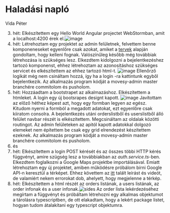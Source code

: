 # Haladási napló

Vida Péter

3. hét: Elkészítettem egy Hello World Angular projectet WebStormban, amit a localhost:4200 érek el.![image](https://user-images.githubusercontent.com/79152401/136385621-8df44f50-f943-439a-b01e-26beccbe20b0.png)
4. hét: Létrehoztam egy projektet az admin felületnek, felvettem benne komponeneseket egyenlőre csak azokat, amiket a [tervek](https://raw.githubusercontent.com/Movesy/movesy/main/docs/mockup.png) alapján gondoltam, hogy kelleni fognak. Valószínűleg később még továbbiak létrehozása is szükséges lesz. Elkezdtem kidolgozni a bejelentkezéshez tartozó komponenst, ehhez létrehoztam az azonosításhoz szükséges servicet és elkészítettem az ehhez tartozó html-t.
![image](https://user-images.githubusercontent.com/79152401/137643564-ce25d5ac-3187-4cfe-ab3c-08ceabab92be.png)
Ellenőrző logikát még nem csináltam hozzá, így ha a login -ra kattintunk egyből bejelentkezik. Az alkalmazás program kódját a movesy-admin master branchére commitolom és pusholom.
5. hét: Hozzáadtam a bootstrapet az alkalmazáshoz. Elkészítettem a htmleket. A login egy új bootsrapes designt kapott. ![image](https://user-images.githubusercontent.com/79152401/138665477-15126f70-ad1e-4635-9d02-13ca707f7d2d.png)
 Javítottam az előző héthez képest azt, hogy egy formban legyen az egész. Kitudom nyerni a formból a megadott adatokat, ezt egyenlőre csak kiiratom consolra. A bejelentkezés utáni orderslistből és userslistből álló felület navbar részét is elkészítettem. Megcsináltam az oldalak közötti routingot. Az admin felületeken az apitól kapott adatokkal dolgozó elemeket nem építettem be csak egy grid elrendezést készítettem ezeknek. Az alkalmazás program kódját a movesy-admin master branchére commitolom és pusholom.
6. és
7. hét: Elkészítettem a login POST kérését és az összes többi HTTP kérés függvényt, amire szügség lesz a továbbiakban az *auth.service.ts*-ben. Elkezdtem foglalkozni a Google Maps projektbe importálásával. Emiatt létrehoztam egy új projektet, amiben működésre próbálom bírni Google API-n keresztül a térképet. Ehhez követtem az [itt](https://angular-maps.com/guides/getting-started/) talált leírást és videót, de valamiért nekem errorokat dob, ahelyett, hogy megjelenne a térkép.
8. hét: Elkészítettem a html részét az orders listának, a users listának, az order infonak és a user infonak.![sides](https://user-images.githubusercontent.com/79152401/141704067-8894e8b6-4158-4a73-ad81-1b9a85d24e29.png) Az order lista lekérdezéséhez megírtam a függvényt és próbáltam létrehozni egy alkalmas objektumot a tárolásra typescriptben, de ott elakadtam, hogy a lekért package listet, hogyan tudom átalakítani egy typescript objektumra.
